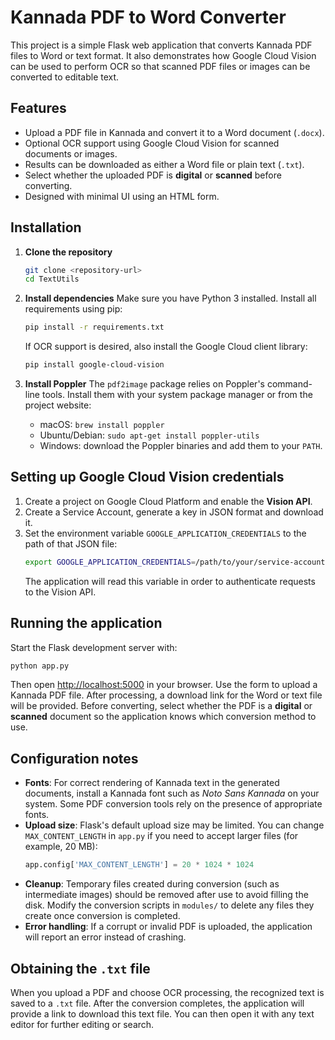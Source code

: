 # Kannada PDF to Word Converter

This project is a simple Flask web application that converts Kannada PDF files to Word or text format. It also demonstrates how Google Cloud Vision can be used to perform OCR so that scanned PDF files or images can be converted to editable text.

## Features

- Upload a PDF file in Kannada and convert it to a Word document (`.docx`).
- Optional OCR support using Google Cloud Vision for scanned documents or images.
- Results can be downloaded as either a Word file or plain text (`.txt`).
- Select whether the uploaded PDF is **digital** or **scanned** before converting.
- Designed with minimal UI using an HTML form.

## Installation

1. **Clone the repository**
   ```bash
   git clone <repository-url>
   cd TextUtils
   ```
2. **Install dependencies**
   Make sure you have Python 3 installed. Install all requirements using pip:
   ```bash
   pip install -r requirements.txt
   ```
   If OCR support is desired, also install the Google Cloud client library:
   ```bash
   pip install google-cloud-vision
   ```

3. **Install Poppler**
   The `pdf2image` package relies on Poppler's command-line tools.
   Install them with your system package manager or from the project website:
   - macOS: `brew install poppler`
   - Ubuntu/Debian: `sudo apt-get install poppler-utils`
   - Windows: download the Poppler binaries and add them to your `PATH`.

## Setting up Google Cloud Vision credentials

1. Create a project on Google Cloud Platform and enable the **Vision API**.
2. Create a Service Account, generate a key in JSON format and download it.
3. Set the environment variable `GOOGLE_APPLICATION_CREDENTIALS` to the path of that JSON file:
   ```bash
   export GOOGLE_APPLICATION_CREDENTIALS=/path/to/your/service-account.json
   ```
   The application will read this variable in order to authenticate requests to the Vision API.

## Running the application

Start the Flask development server with:
```bash
python app.py
```
Then open [http://localhost:5000](http://localhost:5000) in your browser. Use the form to upload a Kannada PDF file. After processing, a download link for the Word or text file will be provided.
Before converting, select whether the PDF is a **digital** or **scanned** document so the application knows which conversion method to use.

## Configuration notes

- **Fonts**: For correct rendering of Kannada text in the generated documents, install a Kannada font such as *Noto Sans Kannada* on your system. Some PDF conversion tools rely on the presence of appropriate fonts.
- **Upload size**: Flask's default upload size may be limited. You can change `MAX_CONTENT_LENGTH` in `app.py` if you need to accept larger files (for example, 20 MB):
  ```python
  app.config['MAX_CONTENT_LENGTH'] = 20 * 1024 * 1024
  ```
- **Cleanup**: Temporary files created during conversion (such as intermediate images) should be removed after use to avoid filling the disk. Modify the conversion scripts in `modules/` to delete any files they create once conversion is completed.
- **Error handling**: If a corrupt or invalid PDF is uploaded, the application will report an error instead of crashing.

## Obtaining the `.txt` file

When you upload a PDF and choose OCR processing, the recognized text is saved to a `.txt` file. After the conversion completes, the application will provide a link to download this text file. You can then open it with any text editor for further editing or search.

